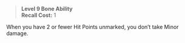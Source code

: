 > **Level 9 Bone Ability**  
> **Recall Cost:** 1

When you have 2 or fewer Hit Points unmarked, you don’t take Minor damage.
